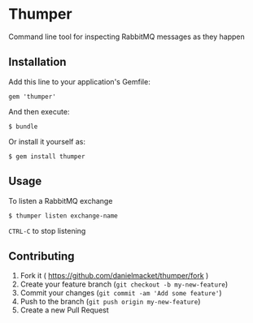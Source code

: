 # Thumper

Command line tool for inspecting RabbitMQ messages as they happen

## Installation

Add this line to your application's Gemfile:

    gem 'thumper'

And then execute:

    $ bundle

Or install it yourself as:

    $ gem install thumper

## Usage

To listen a RabbitMQ exchange


    $ thumper listen exchange-name


`CTRL-C` to stop listening


## Contributing

1. Fork it ( https://github.com/danielmacket/thumper/fork )
2. Create your feature branch (`git checkout -b my-new-feature`)
3. Commit your changes (`git commit -am 'Add some feature'`)
4. Push to the branch (`git push origin my-new-feature`)
5. Create a new Pull Request
